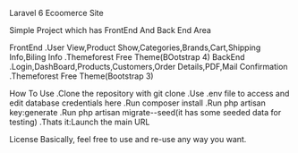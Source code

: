 Laravel 6 Ecoomerce Site

Simple Project which has FrontEnd And Back End Area

FrontEnd
.User View,Product Show,Categories,Brands,Cart,Shipping Info,Biling Info
.Themeforest Free Theme(BOotstrap 4)
BackEnd
.Login,DashBoard,Products,Customers,Order Details,PDF,Mail Confirmation
.Themeforest Free Theme(Bootstrap 3)
    
How To Use
.Clone the repository with git clone
.Use .env file to access and edit database credentials here
.Run composer install
.Run php artisan key:generate
.Run php artisan migrate--seed(it has some seeded data for testing)
.Thats it:Launch the main URL
    
License
Basically, feel free to use and re-use any way you want.


